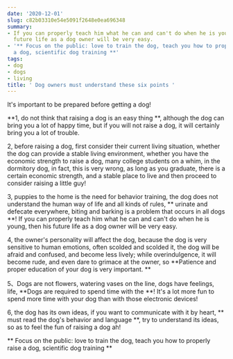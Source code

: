 ```yaml
---
date: '2020-12-01'
slug: c82b03310e54e5091f2648e0ea696348
summary:
- If you can properly teach him what he can and can't do when he is young, then his
  future life as a dog owner will be very easy.
- '** Focus on the public: love to train the dog, teach you how to properly raise
  a dog, scientific dog training **'
tags:
- dog
- dogs
- living
title: ' Dog owners must understand these six points '
---
```


 It's important to be prepared before getting a dog!

**1, do not think that raising a dog is an easy thing **, although the dog can bring you a lot of happy time, but if you will not raise a dog, it will certainly bring you a lot of trouble.

2, before raising a dog, first consider their current living situation, whether the dog can provide a stable living environment, whether you have the economic strength to raise a dog, many college students on a whim, in the dormitory dog, in fact, this is very wrong, as long as you graduate, there is a certain economic strength, and a stable place to live and then proceed to consider raising a little guy!

3, puppies to the home is the need for behavior training, the dog does not understand the human way of life and all kinds of rules, ** urinate and defecate everywhere, biting and barking is a problem that occurs in all dogs **!
If you can properly teach him what he can and can't do when he is young, then his future life as a dog owner will be very easy.

4, the owner's personality will affect the dog, because the dog is very sensitive to human emotions, often scolded and scolded it, the dog will be afraid and confused, and become less lively; while overindulgence, it will become rude, and even dare to grimace at the owner, so
**Patience and proper education of your dog is very important. **

5、Dogs are not flowers, watering vases on the line, dogs have feelings, life, **Dogs are required to spend time with the **!
It's a lot more fun to spend more time with your dog than with those electronic devices!

6, the dog has its own ideas, if you want to communicate with it by heart, ** must read the dog's behavior and language **, try to understand its ideas, so as to feel the fun of raising a dog ah!

** Focus on the public: love to train the dog, teach you how to properly raise a dog, scientific dog training **

 
        